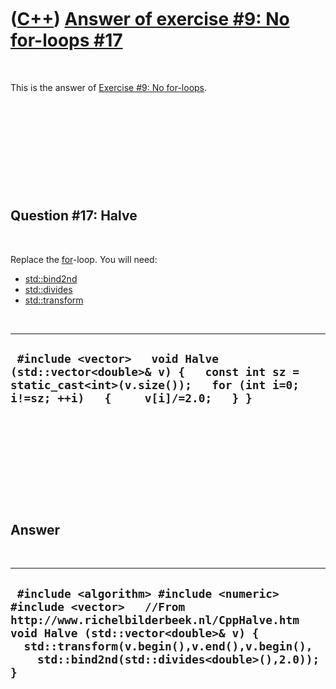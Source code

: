 
 

 

 

 

 

([C++](Cpp.md)) [Answer of exercise \#9: No for-loops \#17](CppExerciseNoForLoopsAnswer17.md)
===============================================================================================

 

This is the answer of [Exercise \#9: No
for-loops](CppExerciseNoForLoops.md).

 

 

 

 

 

Question \#17: Halve
--------------------

 

Replace the [for](CppFor.md)-loop. You will need:

-   [std::bind2nd](CppBind2nd.md)
-   [std::divides](CppDivides.md)
-   [std::transform](CppTransform.md)

 

  ----------------------------------------------------------------------------------------------------------------------------------------------------------------
  ` #include <vector>   void Halve (std::vector<double>& v) {   const int sz = static_cast<int>(v.size());   for (int i=0; i!=sz; ++i)   {     v[i]/=2.0;   } }`
  ----------------------------------------------------------------------------------------------------------------------------------------------------------------

 

 

 

 

 

Answer
------

 

  --------------------------------------------------------------------------------------------------------------------------------------------------------------------------------------------------------------------------------------------------------
  ` #include <algorithm> #include <numeric> #include <vector>   //From http://www.richelbilderbeek.nl/CppHalve.htm void Halve (std::vector<double>& v) {   std::transform(v.begin(),v.end(),v.begin(),     std::bind2nd(std::divides<double>(),2.0)); }`
  --------------------------------------------------------------------------------------------------------------------------------------------------------------------------------------------------------------------------------------------------------

 

 

 

 

 

 

